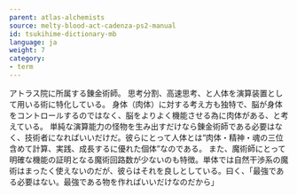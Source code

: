 ```yaml
---
parent: atlas-alchemists
source: melty-blood-act-cadenza-ps2-manual
id: tsukihime-dictionary-mb
language: ja
weight: 7
category:
- term
---
```


アトラス院に所属する錬金術師。
思考分割、高速思考、と人体を演算装置として用いる術に特化している。
身体（肉体）に対する考え方も独特で、脳が身体をコントロールするのではなく、脳をよりよく機能させる為に肉体がある、と考えている。
単純な演算能力の怪物を生み出すだけなら錬金術師である必要はなく、技術者になればいいだけだ。彼らにとって人体とは“肉体・精神・魂の三位含めて計算、実践、成長するに優れた個体”なのである。
また、魔術師にとって明確な機能の証明となる魔術回路数が少ないのも特徴。単体では自然干渉系の魔術はまったく使えないのだが、彼らはそれを良しとしている。曰く、「最強である必要はない。最強である物を作ればいいだけなのだから」
